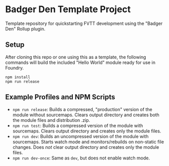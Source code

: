 # Badger Den Template Project
Template repository for quickstarting FVTT development using the "Badger Den" Rollup plugin.

## Setup
After cloning this repo or one using this as a template, the following commands will build the included "Hello World" module ready for use in Foundry.
```
npm install
npm run release
```

## Example Profiles and NPM Scripts
- `npm run release`: Builds a compressed, "production" version of the module without sourcemaps. Clears output directory and creates both the module files and distribution .zip.
- `npm run test`: Builds a compressed version of the module with sourcemaps. Clears output directory and creates only the module files.
- `npm run dev`: Builds an uncompressed version of the module with sourcemaps. Starts watch mode and monitors/rebuilds on non-static file changes. Does _not_ clear output directory and creates only the module files.
- `npm run dev-once`: Same as `dev`, but does not enable watch mode.
